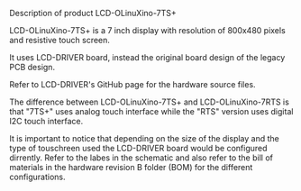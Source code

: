 Description of product LCD-OLinuXino-7TS+

LCD-OLinuXino-7TS+ is a 7 inch display with resolution of 800x480 pixels and resistive touch screen.

It uses LCD-DRIVER board, instead the original board design of the legacy PCB design.

Refer to LCD-DRIVER's GitHub page for the hardware source files.

The difference between LCD-OLinuXino-7TS+ and LCD-OLinuXino-7RTS is that "7TS+" uses analog touch 
interface while the "RTS" version uses digital I2C touch interface.

It is important to notice that depending on the size of the display and the type of touschreen 
used the LCD-DRIVER board would be configured dirrently. Refer to the labes in the schematic 
and also refer to the bill of materials in the hardware revision B folder (BOM) for the 
different configurations.